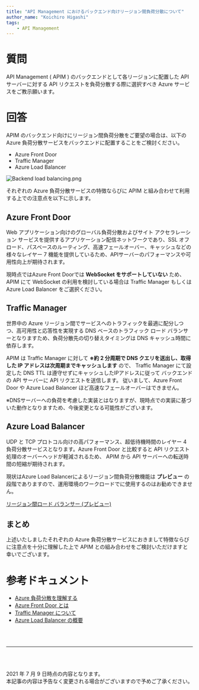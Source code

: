 ```yaml
---
title: "API Management におけるバックエンド向けリージョン間負荷分散について"
author_name: "Koichiro Higashi"
tags:
    - API Management
---
```


# 質問
API Management ( APIM ) のバックエンドとして各リージョンに配置した API サーバーに対する API リクエストを負荷分散する際に選択すべき Azure サービスをご教示願います。

# 回答
 APIM のバックエンド向けにリージョン間負荷分散をご要望の場合は、以下の Azure 負荷分散サービスをバックエンドに配置することをご検討ください。
* Azure Front Door
* Traffic Manager
* Azure Load Balancer

![Backend load balancing.png]({{site.baseurl}}/media/2021/07/2021-07-09-backend-load-balancing.png)

それぞれの Azure 負荷分散サービスの特徴ならびに APIM と組み合わせて利用する上での注意点を以下に示します。

## Azure Front Door
Web アプリケーション向けのグローバル負荷分散およびサイト アクセラレーション サービスを提供するアプリケーション配信ネットワークであり、SSL オフロード、パスベースのルーティング、高速フェールオーバー、キャッシュなどの様々なレイヤー 7 機能を提供しているため、APIサーバーのパフォーマンスや可用性向上が期待されます。

現時点ではAzure Front Doorでは **WebSocket をサポートしていない** ため、 APIM にて WebSocket の利用を検討している場合は Traffic Manager もしくは Azure Load Balancer をご選択ください。

## Traffic Manager
世界中の Azure リージョン間でサービスへのトラフィックを最適に配分しつつ、高可用性と応答性を実現する DNS ベースのトラフィック ロード バランサーとなりますため、負荷分散先の切り替えタイミングは DNS キャッシュ時間に依存します。

APIM は Traffic Manager に対して **※約 2 分周期で DNS クエリを送出し、取得した IP アドレスは次周期までキャッシュします** ので、 Traffic Manager にて設定した DNS TTL は遵守せずにキャッシュしたIPアドレスに従って バックエンドの API サーバーに API リクエストを送信します。
従いまして、Azure Front Door や Azure Load Balancer ほど高速なフェールオーバーはできません。

※DNSサーバーへの負荷を考慮した実装とはなりますが、現時点での実装に基づいた動作となりますため、今後変更となる可能性がございます。

## Azure Load Balancer
UDP と TCP プロトコル向けの高パフォーマンス、超低待機時間のレイヤー 4 負荷分散サービスとなります。Azure Front Door と比較すると API リクエスト処理のオーバーヘッドが軽減されるため、 APIM から API サーバーへの転送時間の短縮が期待されます。

現状はAzure Load Balancerによるリージョン間負荷分散機能は **プレビュー** の段階でありますので、運用環境のワークロードでに使用するのはお勧めできません。

[リージョン間ロード バランサー (プレビュー)](https://docs.microsoft.com/ja-jp/azure/load-balancer/cross-region-overview)

## まとめ
上述いたしましたそれぞれの Azure 負荷分散サービスにおきまして特徴ならびに注意点を十分に理解した上で APIM との組み合わせをご検討いただけますと幸いでございます。

# 参考ドキュメント
* [Azure 負荷分散を理解する](https://docs.microsoft.com/ja-jp/azure/architecture/guide/technology-choices/load-balancing-overview)
* [Azure Front Door とは](https://docs.microsoft.com/ja-jp/azure/frontdoor/front-door-overview)
* [Traffic Manager について](https://docs.microsoft.com/ja-jp/azure/traffic-manager/traffic-manager-overview)
* [Azure Load Balancer の概要](https://docs.microsoft.com/ja-jp/azure/traffic-manager/traffic-manager-overview)

<br>
<br>

---

<br>
<br>

2021 年 7 月 9 日時点の内容となります。<br>
本記事の内容は予告なく変更される場合がございますので予めご了承ください。

<br>
<br>